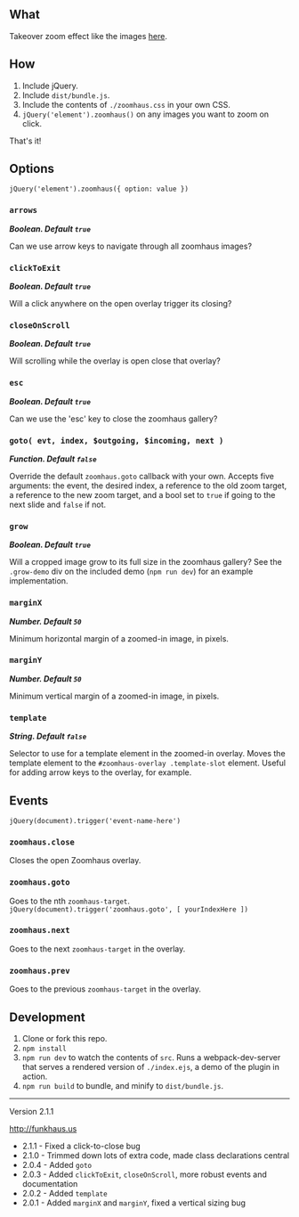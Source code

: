## What
Takeover zoom effect like the images [here](http://funkhaus.us/14153/an-afternoon-with-an-la-icon-the-stahl-house/).

## How
1. Include jQuery.
1. Include `dist/bundle.js`.
1. Include the contents of `./zoomhaus.css` in your own CSS.
1. `jQuery('element').zoomhaus()` on any images you want to zoom on click.

That's it!

## Options

`jQuery('element').zoomhaus({ option: value })`

### `arrows`

***Boolean. Default `true`***

Can we use arrow keys to navigate through all zoomhaus images?

### `clickToExit`

***Boolean. Default `true`***

Will a click anywhere on the open overlay trigger its closing?

### `closeOnScroll`

***Boolean. Default `true`***

Will scrolling while the overlay is open close that overlay?

### `esc`

***Boolean. Default `true`***

Can we use the 'esc' key to close the zoomhaus gallery?

### `goto( evt, index, $outgoing, $incoming, next )`

***Function. Default `false`***

Override the default `zoomhaus.goto` callback with your own. Accepts five arguments: the event, the desired index, a reference to the old zoom target, a reference to the new zoom target, and a bool set to `true` if going to the next slide and `false` if not.

### `grow`

***Boolean. Default `true`***

Will a cropped image grow to its full size in the zoomhaus gallery? See the `.grow-demo` div on the included demo (`npm run dev`) for an example implementation.

### `marginX`

***Number. Default `50`***

Minimum horizontal margin of a zoomed-in image, in pixels.

### `marginY`

***Number. Default `50`***

Minimum vertical margin of a zoomed-in image, in pixels.

### `template`

***String. Default `false`***

Selector to use for a template element in the zoomed-in overlay. Moves the template element to the `#zoomhaus-overlay .template-slot` element. Useful for adding arrow keys to the overlay, for example.

## Events

`jQuery(document).trigger('event-name-here')`

### `zoomhaus.close`

Closes the open Zoomhaus overlay.

### `zoomhaus.goto`

Goes to the nth `zoomhaus-target`. `jQuery(document).trigger('zoomhaus.goto', [ yourIndexHere ])`

### `zoomhaus.next`

Goes to the next `zoomhaus-target` in the overlay.

### `zoomhaus.prev`

Goes to the previous `zoomhaus-target` in the overlay.

## Development
1. Clone or fork this repo.
1. `npm install`
1. `npm run dev` to watch the contents of `src`. Runs a webpack-dev-server that serves a rendered version of `./index.ejs`, a demo of the plugin in action.
1. `npm run build` to bundle, and minify to `dist/bundle.js`.

-------

Version 2.1.1

http://funkhaus.us

* 2.1.1 - Fixed a click-to-close bug
* 2.1.0 - Trimmed down lots of extra code, made class declarations central
* 2.0.4 - Added `goto`
* 2.0.3 - Added `clickToExit`, `closeOnScroll`, more robust events and documentation
* 2.0.2 - Added `template`
* 2.0.1 - Added `marginX` and `marginY`, fixed a vertical sizing bug
